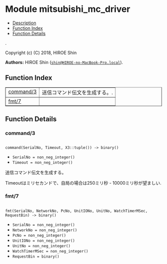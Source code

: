 

# Module mitsubishi_mc_driver #
* [Description](#description)
* [Function Index](#index)
* [Function Details](#functions)

.

Copyright (c) (C) 2018, HIROE Shin

__Authors:__ HIROE Shin ([`shin@HIROE-no-MacBook-Pro.local`](mailto:shin@HIROE-no-MacBook-Pro.local)).

<a name="index"></a>

## Function Index ##


<table width="100%" border="1" cellspacing="0" cellpadding="2" summary="function index"><tr><td valign="top"><a href="#command-3">command/3</a></td><td>送信コマンド伝文を生成する。.</td></tr><tr><td valign="top"><a href="#fmt-7">fmt/7</a></td><td></td></tr></table>


<a name="functions"></a>

## Function Details ##

<a name="command-3"></a>

### command/3 ###

<pre><code>
command(SerialNo, Timeout, X3::tuple()) -&gt; binary()
</code></pre>

<ul class="definitions"><li><code>SerialNo = non_neg_integer()</code></li><li><code>Timeout = non_neg_integer()</code></li></ul>

送信コマンド伝文を生成する。

Timeoutはミリセカンドで、自局の場合は250ミリ秒 - 10000ミリ秒が望ましい.

<a name="fmt-7"></a>

### fmt/7 ###

<pre><code>
fmt(SerialNo, NetworkNo, PcNo, UnitIONo, UnitNo, WatchTimerMSec, RequestBin) -&gt; binary()
</code></pre>

<ul class="definitions"><li><code>SerialNo = non_neg_integer()</code></li><li><code>NetworkNo = non_neg_integer()</code></li><li><code>PcNo = non_neg_integer()</code></li><li><code>UnitIONo = non_neg_integer()</code></li><li><code>UnitNo = non_neg_integer()</code></li><li><code>WatchTimerMSec = non_neg_integer()</code></li><li><code>RequestBin = binary()</code></li></ul>

